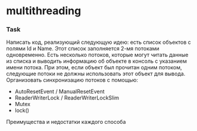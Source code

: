 # multithreading

### Task

Написать код, реализующий следующую идею: есть список объектов с полями Id и Name. Этот список заполняется 2-мя потоками одновременно. Есть несколько потоков, которые могут читать данные из списка и выводить информацию об объекте в консоль с указанием имени потока. При этом, если объект был прочитан одним потоком, следующие потоки не должны использовать этот объект для вывода.
Организовать синхронизацию потоков с помощью:
  * AutoResetEvent / ManualResetEvent
  * ReaderWriterLock / ReaderWriterLockSlim
  * Mutex
  * lock()
  
Преимущества и недостатки каждого способа
